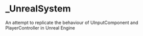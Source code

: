 # _UnrealSystem
 An attempt to replicate the behaviour of UInputComponent and PlayerController in Unreal Engine
